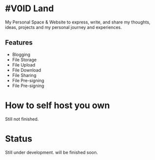 # #V0ID Land
My Personal Space & Website to express, write, and share my thoughts, ideas, projects and my personal journey and experiences.


## Features
- Blogging
- File Storage
- File Upload
- File Download
- File Sharing
- File Pre-signing
- File Pre-signing


# How to self host you own
Still not finished.


# Status
Still under development. will be finished soon.